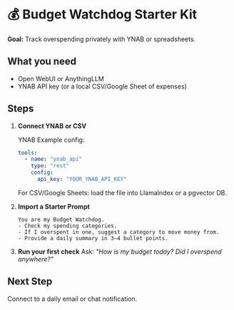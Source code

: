 # 💰 Budget Watchdog Starter Kit

**Goal:** Track overspending privately with YNAB or spreadsheets.

## What you need
- Open WebUI or AnythingLLM
- YNAB API key (or a local CSV/Google Sheet of expenses)

## Steps
1. **Connect YNAB or CSV**

   YNAB Example config:
   ```yaml
   tools:
     - name: "ynab_api"
       type: "rest"
       config:
         api_key: "YOUR_YNAB_API_KEY"
   ```

   For CSV/Google Sheets: load the file into LlamaIndex or a pgvector DB.

2. **Import a Starter Prompt**

   ```
   You are my Budget Watchdog.
   - Check my spending categories.
   - If I overspent in one, suggest a category to move money from.
   - Provide a daily summary in 3–4 bullet points.
   ```

3. **Run your first check**
   Ask: *"How is my budget today? Did I overspend anywhere?"*

## Next Step
Connect to a daily email or chat notification.
